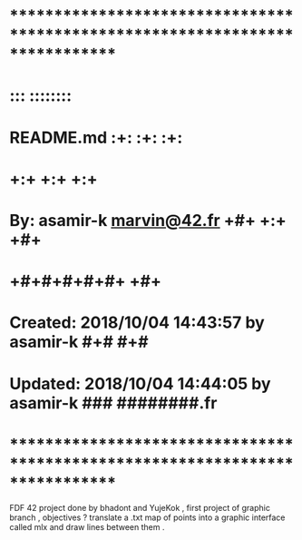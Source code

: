 # **************************************************************************** #
#                                                                              #
#                                                         :::      ::::::::    #
#    README.md                                          :+:      :+:    :+:    #
#                                                     +:+ +:+         +:+      #
#    By: asamir-k <marvin@42.fr>                    +#+  +:+       +#+         #
#                                                 +#+#+#+#+#+   +#+            #
#    Created: 2018/10/04 14:43:57 by asamir-k          #+#    #+#              #
#    Updated: 2018/10/04 14:44:05 by asamir-k         ###   ########.fr        #
#                                                                              #
# **************************************************************************** #

FDF 42 project done by bhadont and YujeKok , first project of graphic branch ,
objectives ? 
translate a .txt map of points into a graphic interface called mlx and draw 
lines between them .
